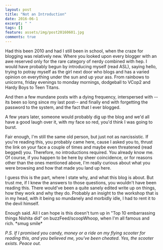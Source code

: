 ```yaml
---
layout: post
title: "Not an Introduction"
date: 2016-06-1
excerpt: " "
tags: []
feature: assets/img/post20160601.jpg
comments: true
---
```


Had this been 2010 and had I still been in school, when the craze for blogging was relatively new. Where you looked upon every blogger with an awe reserved only for the rare category of nerdy combined with hep. I would have probably begun by introducing myself (read ASL), saying hello, trying to potray myself as the girl next door who blogs and has a varied opinion on everything under the sun and up your ass. From  rainbows to unicorns, friday evenings to monday mornings, dodgeball to VCop2 and Hardy Boys to Teen Titans.
 
And then a few mundane posts with a dying frequency, interspersed with --its been so long since my last post-- and finally end with forgetting the password to the system, and the fact that I ever blogged.

A few years later, someone would probably dig up the blog and we'd all have a good laugh over it, with my face so red, you'd think I was going to burst.

Fair enough, I'm still the same old person, but just not as narcissistic. If you're reading this, you probably came here, cause I asked you to, thrust the link on your face a couple of times and maybe even threatened (read begged) you. Therefore, no introductions required. You already know me. Of course, if you happen to be here by sheer coincidence, or for reasons other than the ones mentioned above, I'm really curious about what you were browsing and how that made you land up here.

I guess this is the part, where I state why, and what this blog is about. But trust me, if I knew the answers to those questions, you wouldn't have been reading this. There would've been a quite sanely edited write up on things, how they work and why they do. Probably an insight to the workshop that is in my head, with it being so mundanely and morbidly idle, I had to rent it to the devil himself. 

Enough said. All I can hope is this doesn't turn up in "Top 10 embarrassing things Nishita did" on buzzFeed/scoopWhoop, when I'm all famous and rich. \*smug smile\*

*P.S. If I promised you candy, money or a ride on my flying scooter for reading this, and you believed me, you've been cheated. Yes, the scooter exists. Peace out.*
